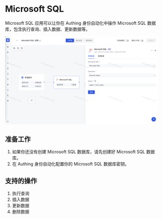 # Microsoft SQL

Microsoft SQL 应用可以让你在 Authing 身份自动化中操作 Microsoft SQL 数据库，包含执行查询、插入数据、更新数据等。

![](../static/boxcnNFFhqEgUbQrUu4Hd0HxxXK.png)

## 准备工作

1. 如果你还没有创建 Microsoft SQL 数据库，请先创建好 Microsoft SQL 数据库。
2. 在 Authing 身份自动化配置你的 Microsoft SQL 数据库密钥。

## 支持的操作

1. 执行查询
2. 插入数据
3. 更新数据
4. 删除数据

